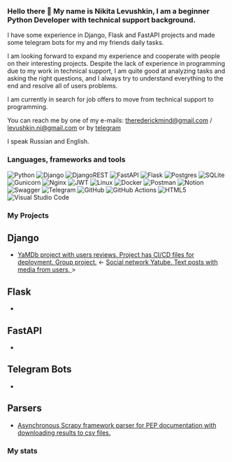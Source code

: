 ### Hello there 👋 My name is Nikita Levushkin, I am a beginner Python Developer with technical support background.

I have some experience in Django, Flask and FastAPI projects and made some telegram bots for my and my friends daily tasks. 

I am looking forward to expand my experience and cooperate with people on their interesting projects. Despite the lack of experience in programming due to my work in technical support, I am quite good at analyzing tasks and asking the right questions, and I always try to understand everything to the end and resolve all of users problems.

I am currently in search for job offers to move from technical support to programming.

You can reach me by one of my e-mails: [therederickmind@gmail.com](mailto:therederickmind@gmail.com) / [levushkin.ni@gmail.com](mailto:levushkin.ni@gmail.com)
or by [telegram](https://t.me/Rederickmind)

I speak Russian and English. 


### Languages, frameworks and tools
![Python](https://img.shields.io/badge/python-3670A0?style=for-the-badge&logo=python&logoColor=ffdd54)
![Django](https://img.shields.io/badge/django-%23092E20.svg?style=for-the-badge&logo=django&logoColor=white)
![DjangoREST](https://img.shields.io/badge/DJANGO-REST-ff1709?style=for-the-badge&logo=django&logoColor=white&color=ff1709&labelColor=gray)
![FastAPI](https://img.shields.io/badge/FastAPI-005571?style=for-the-badge&logo=fastapi)
![Flask](https://img.shields.io/badge/flask-%23000.svg?style=for-the-badge&logo=flask&logoColor=white)
![Postgres](https://img.shields.io/badge/postgres-%23316192.svg?style=for-the-badge&logo=postgresql&logoColor=white) 
![SQLite](https://img.shields.io/badge/sqlite-%2307405e.svg?style=for-the-badge&logo=sqlite&logoColor=white)
![Gunicorn](https://img.shields.io/badge/gunicorn-%298729.svg?style=for-the-badge&logo=gunicorn&logoColor=white)
![Nginx](https://img.shields.io/badge/nginx-%23009639.svg?style=for-the-badge&logo=nginx&logoColor=white)
![JWT](https://img.shields.io/badge/JWT-black?style=for-the-badge&logo=JSON%20web%20tokens)
![Linux](https://img.shields.io/badge/Linux-FCC624?style=for-the-badge&logo=linux&logoColor=black)
![Docker](https://img.shields.io/badge/docker-%230db7ed.svg?style=for-the-badge&logo=docker&logoColor=white)
![Postman](https://img.shields.io/badge/Postman-FF6C37?style=for-the-badge&logo=postman&logoColor=white)
![Notion](https://img.shields.io/badge/Notion-%23000000.svg?style=for-the-badge&logo=notion&logoColor=white)
![Swagger](https://img.shields.io/badge/-Swagger-%23Clojure?style=for-the-badge&logo=swagger&logoColor=white)
![Telegram](https://img.shields.io/badge/Telegram-2CA5E0?style=for-the-badge&logo=telegram&logoColor=white)
![GitHub](https://img.shields.io/badge/github-%23121011.svg?style=for-the-badge&logo=github&logoColor=white)
![GitHub Actions](https://img.shields.io/badge/github%20actions-%232671E5.svg?style=for-the-badge&logo=githubactions&logoColor=white)
![HTML5](https://img.shields.io/badge/html5-%23E34F26.svg?style=for-the-badge&logo=html5&logoColor=white)
![Visual Studio Code](https://img.shields.io/badge/Visual%20Studio%20Code-0078d7.svg?style=for-the-badge&logo=visual-studio-code&logoColor=white)

### My Projects

## Django
- [YaMDb project with users reviews. Project has CI/CD files for deployment. Group project.](https://github.com/Rederickmind/yamdb_final)
<- [Social network Yatube. Text posts with media from users, ](https://github.com/Rederickmind/hw05_final)>

## Flask
- 

## FastAPI
- 

## Telegram Bots
- 

## Parsers
- [Asynchronous Scrapy framework parser for PEP documentation with downloading results to csv files.](https://github.com/Rederickmind/scrapy_parser_pep)

### My stats
<div id="stat" align="center">
    <img src="https://github-profile-summary-cards.vercel.app/api/cards/profile-details?username=Rederickmind&theme=github_dark" alt=""/>
    <img src="https://github-profile-summary-cards.vercel.app/api/cards/stats?username=Rederickmind&theme=github_dark" alt=""/>
</div>